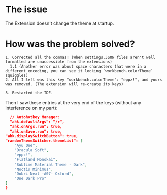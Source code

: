 # The issue

The Extension doesn't change the theme at startup.

# How was the problem solved?

    1. Corrected all the commas! (When settings.JSON files aren't well formatted are unaccessible from the extensions)
      1.1 (Another error was about space characters that were in a different encoding, you can see it looking `workbench.colorTheme` squiggles)
    2. All I left was this key "workbench.colorTheme": "eppz!", and yours was removed. (The extension will re-create its keys)

    3. Restarted the IDE.

Then I saw these entries at the very end of the keys (without any interference on my part):
``` JSON
  // Autohotkey Manager:     
  "ahk.defaultArgs": "/r",
  "ahk.onArgs.run": true,
  "ahk.onSave.run": true,
"ahk.displaySwitchButton": true,
"randomThemeSwitcher.themeList": [
    "Ayu One",
    "Dracula Soft",
    "eppz!",
    "Flatland Monokai",
    "Sublime Material Theme - Dark",
    "Noctis Minimus",
    "Dobri Next -A07- Oxford",
    "One Dark Pro"
]
}
```